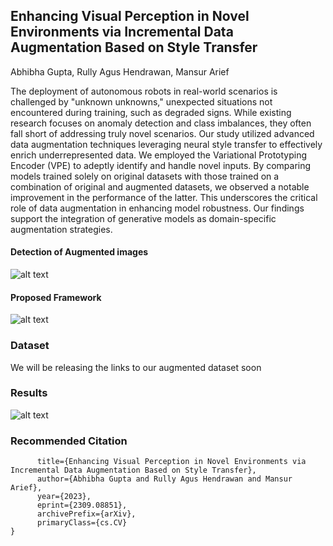 ## Enhancing Visual Perception in Novel Environments via Incremental Data Augmentation Based on Style Transfer
Abhibha Gupta, Rully Agus Hendrawan, Mansur Arief

The deployment of autonomous robots in real-world scenarios is challenged by "unknown unknowns," unexpected situations not encountered during training, such as degraded signs. While existing research focuses on anomaly detection and class imbalances, they often fall short of addressing truly novel scenarios. Our study utilized advanced data augmentation techniques leveraging neural style transfer to effectively enrich underrepresented data. We employed the Variational Prototyping Encoder (VPE) to adeptly identify and handle novel inputs. By comparing models trained solely on original datasets with those trained on a combination of original and augmented datasets, we observed a notable improvement in the performance of the latter. This underscores the critical role of data augmentation in enhancing model robustness. Our findings support the integration of generative models as domain-specific augmentation strategies.

#### Detection of Augmented images

![alt text](https://github.com/abhibha1807/Robustifying_Visual_Perception/blob/main/figures/faulty_recon.png)


#### Proposed Framework

![alt text](https://github.com/abhibha1807/Robustifying_Visual_Perception/blob/main/figures/framework.png)


### Dataset
We will be releasing the links to our augmented dataset soon

### Results

![alt text](https://github.com/abhibha1807/Robustifying_Visual_Perception/blob/main/figures/results.png)



### Recommended Citation
``` @misc{gupta2023enhancing,
      title={Enhancing Visual Perception in Novel Environments via Incremental Data Augmentation Based on Style Transfer}, 
      author={Abhibha Gupta and Rully Agus Hendrawan and Mansur Arief},
      year={2023},
      eprint={2309.08851},
      archivePrefix={arXiv},
      primaryClass={cs.CV}
}
```
